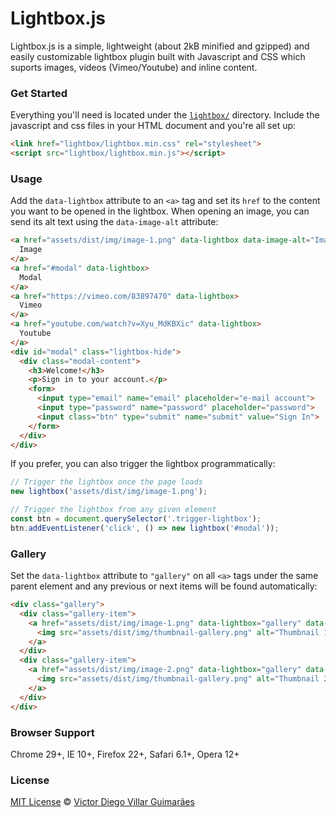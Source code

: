 # Lightbox.js #

Lightbox.js is a simple, lightweight (about 2kB minified and gzipped) and easily customizable lightbox plugin built with Javascript and CSS which suports images, videos (Vimeo/Youtube) and inline content.

### Get Started ###

Everything you'll need is located under the [`lightbox/`](lightbox/) directory. Include the javascript and css files in your HTML document and you're all set up:

```html
<link href="lightbox/lightbox.min.css" rel="stylesheet">
<script src="lightbox/lightbox.min.js"></script>
```

### Usage ###

Add the `data-lightbox` attribute to an `<a>` tag and set its `href` to the content you want to be opened in the lightbox. When opening an image, you can send its alt text using the `data-image-alt` attribute:

```html
<a href="assets/dist/img/image-1.png" data-lightbox data-image-alt="Image 1">
  Image
</a>
<a href="#modal" data-lightbox>
  Modal
</a>
<a href="https://vimeo.com/83897470" data-lightbox>
  Vimeo
</a>
<a href="youtube.com/watch?v=Xyu_MdKBXic" data-lightbox>
  Youtube
</a>
<div id="modal" class="lightbox-hide">
  <div class="modal-content">
    <h3>Welcome!</h3>
    <p>Sign in to your account.</p>
    <form>
      <input type="email" name="email" placeholder="e-mail account">
      <input type="password" name="password" placeholder="password">
      <input class="btn" type="submit" name="submit" value="Sign In">
    </form>
  </div>
</div>
```

If you prefer, you can also trigger the lightbox programmatically:

```javascript
// Trigger the lightbox once the page loads
new lightbox('assets/dist/img/image-1.png');

// Trigger the lightbox from any given element
const btn = document.querySelector('.trigger-lightbox');
btn.addEventListener('click', () => new lightbox('#modal'));
```

### Gallery ###

Set the `data-lightbox` attribute to `"gallery"` on all `<a>` tags under the same parent element and any previous or next items will be found automatically:

```html
<div class="gallery">
  <div class="gallery-item">
    <a href="assets/dist/img/image-1.png" data-lightbox="gallery" data-image-alt="Image 1">
      <img src="assets/dist/img/thumbnail-gallery.png" alt="Thumbnail 1">
    </a>
  </div>
  <div class="gallery-item">
    <a href="assets/dist/img/image-2.png" data-lightbox="gallery" data-image-alt="Image 2">
      <img src="assets/dist/img/thumbnail-gallery.png" alt="Thumbnail 2">
    </a>
  </div>
</div>
```

### Browser Support ###

Chrome 29+, IE 10+, Firefox 22+, Safari 6.1+, Opera 12+

### License ###

[MIT License](https://victordieggo.mit-license.org/) © [Victor Diego Villar Guimarães](https://victordiego.com)
